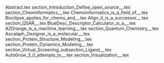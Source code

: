 Abstract.tex
section_Introduction_Define_open_source__.tex
section_Cheminformatics__.tex
Chemoinformatics_is_a_field_of__.tex
Bioclipse_applies_for_chemo_and__.tex
Align_it_is_a_successor__.tex
section_QSAR__.tex
BlueDesc_Descriptor_Calculator_is_a__.tex
AZOrange_is_a_machine_learning__.tex
section_Quantum_Chemistry__.tex
Ascalaph_Designer_is_a_molecular__.tex
section_Protein_Structure_Modeling__.tex
section_Protein_Dynamics_Modeling__.tex
section_Virtual_Screening_subsection_Ligand__.tex
AutoGrow_3_0_attempts_to__.tex
section_Visualization__.tex